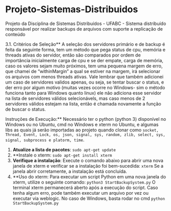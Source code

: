 # Projeto-Sistemas-Distribuidos
Projeto da Disciplina de Sistemas Distribuídos - UFABC - Sistema distribuído responsável por realizar backups de arquivos com suporte a replicação de conteúdo

 3.1. Critérios de Seleção\**
 A seleção dos servidores primário e de backup é feita da seguinte forma, tem um método
 que pega status de cpu, memória e threads ativas do servidor, então são comparados por
 ordem de importância inicialmente carga de cpu e se der empate, carga de memória,
 caso os valores sejam muito próximos, tem uma pequena margem de erro, que chamei
 de “withinMargin” a qual se estiver na margem, irá selecionar os arquivos com menos
 threads ativas. Vale lembrar que também adicionei um caso de servidores validos apenas,
 ou seja, se tentar buscar o status, e der erro por algum motivo (muitas vezes ocorre no
 Windows- sim o método funciona tanto para Windows quanto linux) ele não adiciona
 esse servidor na lista de servidores válidos selecionávels, mas caso menos de 2 servidores
 válidos estejam na lista, então é chamada novamente a função de buscar o status.

Instruções de Execução:\**
Necessário ter o python (python 3) disponível no Windows ou no Ubuntu, cmd no Windows e xterm no Ubuntu, e algumas libs as quais já serão importadas ao projeto quando clonar como `socket, Thread, Event, Lock, os, json, signal, sys, random, zlib, select, sys, signal, subprocess e platorm, time`.
 1. **Atualize a lista de pacotes**:
 `sudo apt-get update`
 2. **Instale o xterm:
 `sudo apt-get install xterm`
 3. **Verifique a instalação**:
 Execute o comando abaixo para abrir uma nova janela de xterm e verificar se a instalação foi bem-sucedida:
 `xterm`
 Se a janela abrir corretamente, a instalação está concluída.
 4. **Uso do xterm:
 Para executar um script Python em uma nova janela do xterm, utilize o seguinte
 comando:
 `python3 StartBackupSystem.py`
 O terminal xterm permanecerá aberto após a execução do script. Caso tenha algum erro, pode também executar um arquivo por vez ou executar via weblogic.
 No caso de Windows, basta rodar no cmd
 `python StartBackupSystem.py`
